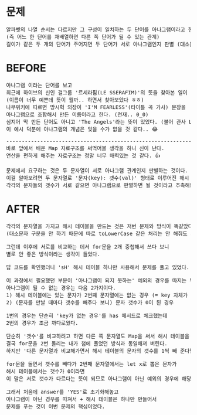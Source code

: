 # 문제

<pre>
알파벳의 나열 순서는 다르지만 그 구성이 일치하는 두 단어를 아나그램이라고 한다. 
(즉 어느 한 단어를 재배열하면 다른 쪽 단어가 될 수 있는 관계)
길이가 같은 두 개의 단어가 주어지면 두 단어가 서로 아나그램인지 판별 (대소문자 구분)
</pre>

# BEFORE

<pre>
아나그램 이라는 단어를 보고 
최근에 하이브의 신인 걸그룹 '르세라핌(LE SSERAFIM)'의 뜻을 찾아본 일이 떠올랐다. 
(이름이 너무 예쁜데 뜻이 뭘까.. 하면서 찾아보았다 ㅎㅎ)
나무위키에 따르면 방시혁 의장이 'I'M FEARLESS'(타이틀 곡 가사) 문장을 
아나그램으로 조합해서 만든 이름이라고 한다. (천재.. 0_0)
심지어 막 만든 단어도 아니고 'The Angels'라는 뜻이 있었다. (불어 관사 LE(The)에 라틴어 SSERAFIM(Angels))
이 예시 덕분에 아나그램의 개념은 잊을 수가 없을 것 같다.. 😂

-----------------------------------------------------------------------------------------------
바로 앞에서 배운 Map 자료구조를 써먹어볼 생각을 하니 신이 난다.
연산을 편하게 해주는 자료구조는 정말 너무 매력있는 것 같다. 👍

문제에서 요구하는 것은 두 문자열이 서로 아나그램 관계인지 판별하는 것이다.
이걸 알아보려면 두 문자열로 '문자(key): 갯수(val)' 형태로 이루어진 해시 테이블을 각각 만들고
각각의 문자들의 갯수가 서로 같으면 아나그램으로 판별하면 될 것이라고 추측해보았다.
</pre>

# AFTER

<pre>
각각의 문자열을 가지고 해시 테이블을 만드는 것은 저번 문제와 방식이 똑같았다. 
(대소문자 구분을 안 하기 때문에 따로 toLowerCase 같은 처리는 안 해줘도 되었다)

그런데 이후에 서로를 비교하는 데서 for문을 2개 중첩해서 쓰다 보니 
별로 안 좋은 방식이라는 생각이 들었다.

답 코드를 확인했더니 'sH' 해시 테이블 하나만 사용해서 문제를 풀고 있었다.

이 과정에서 필요했던 부분이 '아나그램이 되지 못하는' 예외의 경우를 따지는 부분이었다.
아나그램이 될 수 없는 경우는 다음 2가지이다.
1) 해시 테이블에는 있는 문자가 2번째 문자열에는 없는 경우 (= key 자체가 없는 경우) 
2) (문자를 만날 때마다 갯수를 빼주다 보니) 문자 갯수가 0이 된 경우

1번의 경우는 단순히 'key가 없는 경우'를 has 메서드로 체크했는데
2번의 경우가 조금 까다로웠다.

단순히 '갯수'를 비교하려고 하면 다른 쪽 문자열도 Map을 써서 해시 테이블을 만들어줘야 했고
결국 for문을 2번 돌리는 내가 첨에 풀었던 방식과 동일해져 버린다.
하지만 '다른 문자열과 비교해가면서 해시 테이블의 문자의 갯수를 1씩 빼 준다면..?'

for문을 돌면서 갯수를 빼다가 2번째 문자열에서는 let x로 뽑은 문자가
해시 테이블에서는 갯수가 0이라면
이 말은 서로 갯수가 다르다는 뜻이 되므로 아나그램이 아닌 예외의 경우에 해당한다. 

그래서 처음에 answer를 'YES'로 초기화해놓고
아나그램이 아닌 경우를 따져서 + 해시 테이블은 하나만 만들어서
문제를 푸는 것이 이번 문제의 핵심이었다.
</pre>
